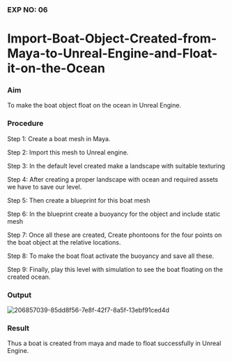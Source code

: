 ### EXP NO: 06

# Import-Boat-Object-Created-from-Maya-to-Unreal-Engine-and-Float-it-on-the-Ocean

### Aim
To make the boat object float on the ocean in Unreal Engine.

### Procedure
Step 1: Create a boat mesh in Maya.

Step 2: Import this mesh to Unreal engine.

Step 3: In the default level created make a landscape with suitable texturing

Step 4: After creating a proper landscape with ocean and required assets we have to save our level.

Step 5: Then create a blueprint for this boat mesh 

Step 6: In the blueprint create a buoyancy for the object and include static mesh 

Step 7: Once all these are created, Create phontoons for the four points on the boat object at the relative locations.

Step 8: To make the boat float activate the buoyancy and save all these.

Step 9: Finally, play this level with simulation to see the boat floating on the created ocean.


### Output
![206857039-85dd8f56-7e8f-42f7-8a5f-13ebf91ced4d](https://user-images.githubusercontent.com/75235488/206906991-c71c1470-ac8c-4595-a360-073f93c3eb2a.png)


### Result
Thus a boat is created from maya and made to float successfully in Unreal Engine.
